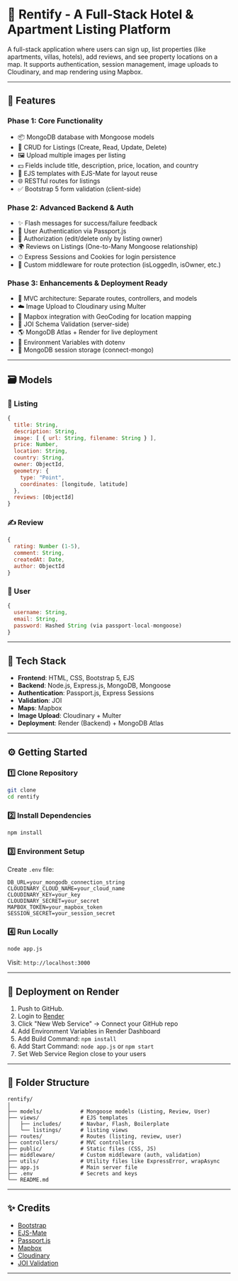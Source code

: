 # 🏡 Rentify - A Full-Stack Hotel & Apartment Listing Platform

A full-stack application where users can sign up, list properties (like apartments, villas, hotels), add reviews, and see property locations on a map. It supports authentication, session management, image uploads to Cloudinary, and map rendering using Mapbox.

---

## 📌 Features

### Phase 1: Core Functionality

* 📦 MongoDB database with Mongoose models
* 📝 CRUD for Listings (Create, Read, Update, Delete)
* 🖼️ Upload multiple images per listing
* 💵 Fields include title, description, price, location, and country
* 📃 EJS templates with EJS-Mate for layout reuse
* 🌐 RESTful routes for listings
* ✅ Bootstrap 5 form validation (client-side)

### Phase 2: Advanced Backend & Auth

* ✨ Flash messages for success/failure feedback
* 👥 User Authentication via Passport.js
* 🔐 Authorization (edit/delete only by listing owner)
* 🌍 Reviews on Listings (One-to-Many Mongoose relationship)
* ⏱ Express Sessions and Cookies for login persistence
* 🔑 Custom middleware for route protection (isLoggedIn, isOwner, etc.)

### Phase 3: Enhancements & Deployment Ready

* 📂 MVC architecture: Separate routes, controllers, and models
* ☁️ Image Upload to Cloudinary using Multer
* 🌾 Mapbox integration with GeoCoding for location mapping
* 🧠 JOI Schema Validation (server-side)
* 🌎 MongoDB Atlas + Render for live deployment
* 🌱 Environment Variables with dotenv
* 💾 MongoDB session storage (connect-mongo)

---

## 🗃 Models

### 📌 Listing

```js
{
  title: String,
  description: String,
  image: [ { url: String, filename: String } ],
  price: Number,
  location: String,
  country: String,
  owner: ObjectId,
  geometry: {
    type: "Point",
    coordinates: [longitude, latitude]
  },
  reviews: [ObjectId]
}
```

### ✍️ Review

```js
{
  rating: Number (1-5),
  comment: String,
  createdAt: Date,
  author: ObjectId
}
```

### 👤 User

```js
{
  username: String,
  email: String,
  password: Hashed String (via passport-local-mongoose)
}
```

---

## 🧪 Tech Stack

* **Frontend**: HTML, CSS, Bootstrap 5, EJS
* **Backend**: Node.js, Express.js, MongoDB, Mongoose
* **Authentication**: Passport.js, Express Sessions
* **Validation**: JOI
* **Maps**: Mapbox
* **Image Upload**: Cloudinary + Multer
* **Deployment**: Render (Backend) + MongoDB Atlas

---

## ⚙️ Getting Started

### 1️⃣ Clone Repository

```bash
git clone 
cd rentify
```

### 2️⃣ Install Dependencies

```bash
npm install
```

### 3️⃣ Environment Setup

Create `.env` file:

```env
DB_URL=your_mongodb_connection_string
CLOUDINARY_CLOUD_NAME=your_cloud_name
CLOUDINARY_KEY=your_key
CLOUDINARY_SECRET=your_secret
MAPBOX_TOKEN=your_mapbox_token
SESSION_SECRET=your_session_secret
```

### 4️⃣ Run Locally

```bash
node app.js
```

Visit: `http://localhost:3000`

---

## 🚀 Deployment on Render

1. Push to GitHub.
2. Login to [Render](https://render.com/)
3. Click "New Web Service" → Connect your GitHub repo
4. Add Environment Variables in Render Dashboard
5. Add Build Command: `npm install`
6. Add Start Command: `node app.js` or `npm start`
7. Set Web Service Region close to your users

---

## 🧬 Folder Structure

```
rentify/
│
├── models/            # Mongoose models (Listing, Review, User)
├── views/             # EJS templates
│   ├── includes/      # Navbar, Flash, Boilerplate
│   └── listings/      # listing views
├── routes/            # Routes (listing, review, user)
├── controllers/       # MVC controllers
├── public/            # Static files (CSS, JS)
├── middleware/        # Custom middleware (auth, validation)
├── utils/             # Utility files like ExpressError, wrapAsync
├── app.js             # Main server file
├── .env               # Secrets and keys
└── README.md
```

---

## ✨ Credits

* [Bootstrap](https://getbootstrap.com/)
* [EJS-Mate](https://www.npmjs.com/package/ejs-mate)
* [Passport.js](http://www.passportjs.org/)
* [Mapbox](https://docs.mapbox.com/)
* [Cloudinary](https://cloudinary.com/)
* [JOI Validation](https://joi.dev/)

---